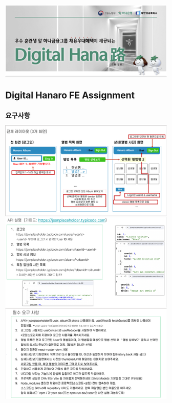 ![alt text](assets/header.png)
# Digital Hanaro FE Assignment

## 요구사항

![alt text](assets/requirement1.png)
![alt text](assets/requirement2.png)
![alt text](assets/requirement3.png)